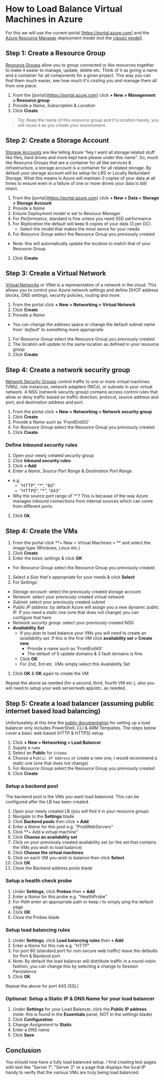 # How to Load Balance Virtual Machines in Azure

For this we will use the current portal [https://portal.azure.com] and the [Azure Resource Manager](https://azure.microsoft.com/en-us/documentation/articles/resource-group-overview/) deployment model (not the [classic model](https://azure.microsoft.com/en-us/documentation/articles/azure-classic-rm/)).

## Step 1: Create a Resource Group

[Resource Groups](https://azure.microsoft.com/en-us/documentation/articles/resource-group-portal/) allow you to group connected or like resources together to make it easier to manage, update, delete etc. Think of it as giving a name and a container for all components for a given project. This way you can find them much easier, see how much it's costing you and manage them all from one place.

1. From the [portal](https://portal.azure.com] click **+ New > Management > Resource group**
1. Provide a *Name*, *Subscription* & *Location*
1. Click **Create**

> Tip: Keep the name of this resource group and it's location handy, you will reuse it as you create your environment.

## Step 2: Create a Storage Account

[Storage Accounts](https://azure.microsoft.com/en-us/documentation/articles/storage-create-storage-account/) are like telling Azure "hey I want all storage related stuff like files, hard drives and more kept here please under this name". So, much like Resource Groups that are a container for all like services & infrastructure, a storage account is a container for all related storage. By default your storage account will be setup for LRS or Locally Redundant Storage. What this means is Azure will maintain 3 copies of your data at all times to ensure even in a failure of one or more drives your data is still intact.

1. From the [portal](https://portal.azure.com] click **+ New > Data + Storage > Storage Account**
1. Provide a *Name*
1. Ensure *Deployment model* is set to *Resouce Manager*
1. For *Performance*, standard is fine unless you need SSD performance
1. For *Replication* the default will keep 6 copies of your data (3 per DC).
    * Select the model that makes the most sence for your needs
1. For *Resource Group* select the Resource Group you previously created
  * Note: this will automatically update the location to match that of your Resource Group.
1. Click **Create**



## Step 3: Create a Virtual Network

[Virtual Networks](https://azure.microsoft.com/en-us/documentation/articles/virtual-networks-create-vnet-arm-pportal/) or VNet is a representation of a network in the cloud. This allows you to control your Azure network settings and define DHCP address blocks, DNS settings, security policies, routing and more.

1. From the portal click **+ New > Networking > Virtual Network**
1. Click **Create**
1. Provide a *Name*
  - You can change the address space or change the default subnet name from '*default*' to something more appropriate
1. For *Resource Group* select the Resource Group you previously created
1. The location will update to the same location as defined in your resource group
1. Click **Create**

## Step 4: Create a network security group

[Network Security Groups](https://azure.microsoft.com/en-us/documentation/articles/virtual-networks-create-nsg-arm-pportal/) control traffic to one or more virtual machines (VMs), role instances, network adapters (NICs), or subnets in your virtual network. A NSG (network security group) contains access control rules that allow or deny traffic based on traffic direction, protocol, source address and port, and destination address and port. 

1. From the portal click **+ New > Networking > Network security group**
1. Click **Create**
1. Provide a *Name* such as 'FrontEndSG'
1. For *Resource Group* select the Resource Group you previously created
1. Click **Create**

### Define Inbound security rules

1. Open your newly created security group
1. Click **Inbound security rules**
1. Click **+ Add**
1. Enter a *Name*, *Source Port Range* & *Destination Port Range*
  - e.g.
    - "HTTP", "*", "80"
    - "HTTPS", "*",  "443"
  - Why the source port range of '*'? This is because of the way Azure manages inbound connections from internal sources which can come from different ports.
1. Click **Ok**

## Step 4: Create the VMs

1. From the portal click **+ New > Virtual Machines > ** and select the image type (Windows, Linux etc.)
1. Click **Create**
1. Enter the *basic settings* & click **OK**
  - For *Resource Group* select the Resource Group you previously created
1. Select a *Size* that's appropriate for your needs & click **Select**
1. For *Settings*
  - *Storage account*: select the previously created storage account
  - *Network*: select your previously created virtual network 
  - *Subnet*: select your previously created subnet
  - *Public IP address*: by default Azure will assign you a new dynamic public IP. If you need a static one (one that does not change) you can configure that here
  - *Network security group*: select your previously created NSG
  - ***Availability Set***
      - If you plan to load balance your VMs you will need to create an *availability set*. If this is the first VM click **availability set > Create new**
        - Provide a name such as 'FrontEndAS'
        - The default of 5 update domains & 3 fault domains is fine.
      - Click **OK**
      - For 2nd, 3rd etc. VMs simply select this Availability Set
1. Click **OK** & **OK** again to create the VM

Repeat the above as needed (for a second, third, fourth VM etc.), also you will need to setup your web server/web app/etc. as needed.

## Step 5: Create a load balancer (assuming public internet based load balancing)

Unfortunately at this time the [public documentation](https://azure.microsoft.com/en-us/documentation/articles/load-balancer-get-started-internet-arm-ps/) for setting up a load balancer only includes PowerShell, CLI & ARM Tempaltes. The steps below cover a basic web based (HTTP & HTTPS) setup.

1. Click **+ New > Networking > Load Balancer**
1. Supply a `name`
1. Select an **Public** for  `Scheme`
1. Choose a `Public IP Address` or create a new one, I would recommend a static one (one that does not change)
1. For *Resource Group* select the Resource Group you previously created
1. Click **Create**


### Setup a backend pool

The backend pool is the VMs you want load balanced. This can be configured after the LB has been created.

1. Open your newly created LB (you will find it in your resource group)
1. Navigate to the **Settings** blade
1. Click **Backend pools** then click **+ Add**
1. Enter a *Name* for this pool e.g. "ProdWebServers"
1. Click **+ Add a virtual machine"
1. Click **Choose an availability set**
1. Click on your previously created availability set (or the set that contains the VMs you wish to load balance)
1. Click **Choose the virtual machines**
1. Click on each VM you wish to balance then click **Select**
1. Click **OK**
1. Close the Backend address pools blade

### Setup a health check probe
1. Under **Settings**, click **Probes** then **+ Add**
1. Enter a *Name* for this probe e.g. "HealthProbe"
1. For *Path* enter an appropriate path or keep / to simply ping the default page
1. Click **OK**
1. Close the Probes blade

### Setup load balancing rules

1. Under **Settings**, click **Load balancing rules** then **+ Add**
1. Enter a *Name* for this rule e.g. "HTTP"
1. For port 80 (standard port for non-secure web traffic) leave the defaults for Port & Backend port
1. Note: By default the load balancer will distribute traffic in a round-robin fashion, you can change this by selecting a change to Session Persistence  
1. Click **OK**

Repeat the above for port 443 (SSL)


### Optional: Setup a Static IP & DNS Name for your load balancer

1. Under **Settings** for your Load Balancer, click the **Public IP address** (note: this is found in the **Essentials** panel, NOT in the settings blade)
1. Click **Configuration**
1. Change *Assignment* to **Static**
1. Enter a DNS name
1. Click **Save**

## Conclusion

You should now have a fully load balanced setup. I find creating test pages with test like "Server 1", "Server 2" or a page that displays the local IP handy to verify that the various VMs are truly being load balanced.